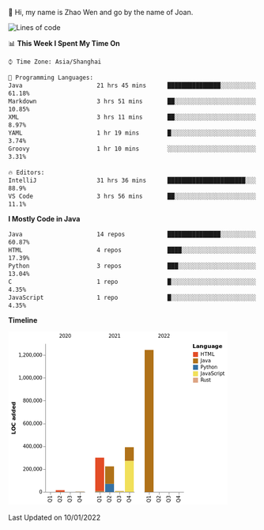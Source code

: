 :wave: Hi, my name is Zhao Wen and go by the name of Joan.


<!--START_SECTION:waka-->
![Lines of code](https://img.shields.io/badge/From%20Hello%20World%20I%27ve%20Written-1%20Million%20lines%20of%20code-blue)

📊 **This Week I Spent My Time On** 

```text
⌚︎ Time Zone: Asia/Shanghai

💬 Programming Languages: 
Java                     21 hrs 45 mins      ███████████████░░░░░░░░░░   61.18% 
Markdown                 3 hrs 51 mins       ██░░░░░░░░░░░░░░░░░░░░░░░   10.85% 
XML                      3 hrs 11 mins       ██░░░░░░░░░░░░░░░░░░░░░░░   8.97% 
YAML                     1 hr 19 mins        █░░░░░░░░░░░░░░░░░░░░░░░░   3.74% 
Groovy                   1 hr 10 mins        ░░░░░░░░░░░░░░░░░░░░░░░░░   3.31%

🔥 Editors: 
IntelliJ                 31 hrs 36 mins      ██████████████████████░░░   88.9% 
VS Code                  3 hrs 56 mins       ██░░░░░░░░░░░░░░░░░░░░░░░   11.1%

```

**I Mostly Code in Java** 

```text
Java                     14 repos            ███████████████░░░░░░░░░░   60.87% 
HTML                     4 repos             ████░░░░░░░░░░░░░░░░░░░░░   17.39% 
Python                   3 repos             ███░░░░░░░░░░░░░░░░░░░░░░   13.04% 
C                        1 repo              █░░░░░░░░░░░░░░░░░░░░░░░░   4.35% 
JavaScript               1 repo              █░░░░░░░░░░░░░░░░░░░░░░░░   4.35%

```


**Timeline**

![Chart not found](https://raw.githubusercontent.com/ybqdren/ybqdren/main/charts/bar_graph.png) 


 Last Updated on 10/01/2022
<!--END_SECTION:waka-->

